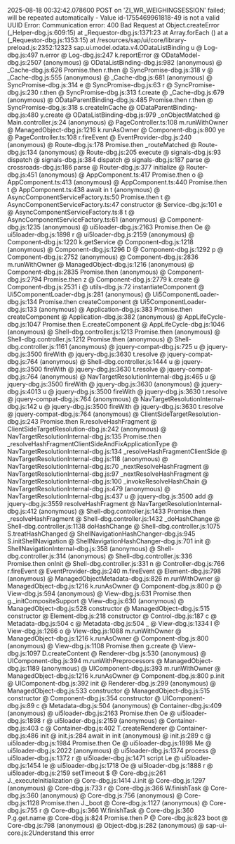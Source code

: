 2025-08-18 00:32:42.078600 POST on 'ZI_WR_WEIGHINGSESSION' failed; will be repeated automatically - Value id-1755469961818-49 is not a valid UUID
Error: Communication error: 400 Bad Request
    at Object.createError (_Helper-dbg.js:609:15)
    at _Requestor-dbg.js:1371:23
    at Array.forEach (<anonymous>)
    at a (_Requestor-dbg.js:1353:15)
    at /resources/sap/ui/core/library-preload.js:2352:12323 sap.ui.model.odata.v4.ODataListBinding
u @ Log-dbg.js:497
n.error @ Log-dbg.js:247
k.reportError @ ODataModel-dbg.js:2507
(anonymous) @ ODataListBinding-dbg.js:982
(anonymous) @ _Cache-dbg.js:626
Promise.then
r.then @ SyncPromise-dbg.js:318
v @ _Cache-dbg.js:555
(anonymous) @ _Cache-dbg.js:681
(anonymous) @ SyncPromise-dbg.js:314
e @ SyncPromise-dbg.js:63
r @ SyncPromise-dbg.js:230
r.then @ SyncPromise-dbg.js:313
f.create @ _Cache-dbg.js:679
(anonymous) @ ODataParentBinding-dbg.js:485
Promise.then
r.then @ SyncPromise-dbg.js:318
s.createInCache @ ODataParentBinding-dbg.js:480
y.create @ ODataListBinding-dbg.js:979
_onObjectMatched @ Main.controller.js:24
(anonymous) @ PageController.ts:108
m.runWithOwner @ ManagedObject-dbg.js:1216
k.runAsOwner @ Component-dbg.js:800
ye @ PageController.ts:108
r.fireEvent @ EventProvider-dbg.js:240
(anonymous) @ Route-dbg.js:178
Promise.then
_routeMatched @ Route-dbg.js:134
(anonymous) @ Route-dbg.js:205
execute @ signals-dbg.js:93
dispatch @ signals-dbg.js:384
dispatch @ signals-dbg.js:187
parse @ crossroads-dbg.js:186
parse @ Router-dbg.js:377
initialize @ Router-dbg.js:451
(anonymous) @ AppComponent.ts:417
Promise.then
o @ AppComponent.ts:413
(anonymous) @ AppComponent.ts:440
Promise.then
t @ AppComponent.ts:438
await in t
(anonymous) @ AsyncComponentServiceFactory.ts:50
Promise.then
t @ AsyncComponentServiceFactory.ts:47
constructor @ Service-dbg.js:101
e @ AsyncComponentServiceFactory.ts:8
t @ AsyncComponentServiceFactory.ts:61
(anonymous) @ Component-dbg.js:1235
(anonymous) @ ui5loader-dbg.js:2163
Promise.then
Oe @ ui5loader-dbg.js:1898
r @ ui5loader-dbg.js:2159
(anonymous) @ Component-dbg.js:1220
k.getService @ Component-dbg.js:1218
(anonymous) @ Component-dbg.js:1296
D @ Component-dbg.js:1292
p @ Component-dbg.js:2752
(anonymous) @ Component-dbg.js:2836
m.runWithOwner @ ManagedObject-dbg.js:1216
(anonymous) @ Component-dbg.js:2835
Promise.then
(anonymous) @ Component-dbg.js:2794
Promise.then
z @ Component-dbg.js:2779
k.create @ Component-dbg.js:2531
i @ utils-dbg.js:72
instantiateComponent @ Ui5ComponentLoader-dbg.js:281
(anonymous) @ Ui5ComponentLoader-dbg.js:134
Promise.then
createComponent @ Ui5ComponentLoader-dbg.js:133
(anonymous) @ Application-dbg.js:383
Promise.then
createComponent @ Application-dbg.js:382
(anonymous) @ AppLifeCycle-dbg.js:1047
Promise.then
E.createComponent @ AppLifeCycle-dbg.js:1046
(anonymous) @ Shell-dbg.controller.js:1213
Promise.then
(anonymous) @ Shell-dbg.controller.js:1212
Promise.then
(anonymous) @ Shell-dbg.controller.js:1161
(anonymous) @ jquery-compat-dbg.js:725
u @ jquery-dbg.js:3500
fireWith @ jquery-dbg.js:3630
t.resolve @ jquery-compat-dbg.js:764
(anonymous) @ Shell-dbg.controller.js:1444
u @ jquery-dbg.js:3500
fireWith @ jquery-dbg.js:3630
t.resolve @ jquery-compat-dbg.js:764
(anonymous) @ NavTargetResolutionInternal-dbg.js:465
u @ jquery-dbg.js:3500
fireWith @ jquery-dbg.js:3630
(anonymous) @ jquery-dbg.js:4013
u @ jquery-dbg.js:3500
fireWith @ jquery-dbg.js:3630
t.resolve @ jquery-compat-dbg.js:764
(anonymous) @ NavTargetResolutionInternal-dbg.js:142
u @ jquery-dbg.js:3500
fireWith @ jquery-dbg.js:3630
t.resolve @ jquery-compat-dbg.js:764
(anonymous) @ ClientSideTargetResolution-dbg.js:243
Promise.then
R.resolveHashFragment @ ClientSideTargetResolution-dbg.js:242
(anonymous) @ NavTargetResolutionInternal-dbg.js:135
Promise.then
_resolveHashFragmentClientSideAndFixApplicationType @ NavTargetResolutionInternal-dbg.js:134
_resolveHashFragmentClientSide @ NavTargetResolutionInternal-dbg.js:118
(anonymous) @ NavTargetResolutionInternal-dbg.js:70
_nextResolveHashFragment @ NavTargetResolutionInternal-dbg.js:97
_nextResolveHashFragment @ NavTargetResolutionInternal-dbg.js:100
_invokeResolveHashChain @ NavTargetResolutionInternal-dbg.js:479
(anonymous) @ NavTargetResolutionInternal-dbg.js:437
u @ jquery-dbg.js:3500
add @ jquery-dbg.js:3559
resolveHashFragment @ NavTargetResolutionInternal-dbg.js:412
(anonymous) @ Shell-dbg.controller.js:1433
Promise.then
_resolveHashFragment @ Shell-dbg.controller.js:1432
_doHashChange @ Shell-dbg.controller.js:1138
doHashChange @ Shell-dbg.controller.js:1075
S.treatHashChanged @ ShellNavigationHashChanger-dbg.js:945
S.initShellNavigation @ ShellNavigationHashChanger-dbg.js:701
init @ ShellNavigationInternal-dbg.js:358
(anonymous) @ Shell-dbg.controller.js:314
(anonymous) @ Shell-dbg.controller.js:336
Promise.then
onInit @ Shell-dbg.controller.js:331
n @ Controller-dbg.js:766
r.fireEvent @ EventProvider-dbg.js:240
m.fireEvent @ Element-dbg.js:798
(anonymous) @ ManagedObjectMetadata-dbg.js:826
m.runWithOwner @ ManagedObject-dbg.js:1216
k.runAsOwner @ Component-dbg.js:800
p @ View-dbg.js:594
(anonymous) @ View-dbg.js:631
Promise.then
g._initCompositeSupport @ View-dbg.js:630
(anonymous) @ ManagedObject-dbg.js:528
constructor @ ManagedObject-dbg.js:515
constructor @ Element-dbg.js:218
constructor @ Control-dbg.js:187
c @ Metadata-dbg.js:504
c @ Metadata-dbg.js:504
_ @ View-dbg.js:1334
I @ View-dbg.js:1266
o @ View-dbg.js:1088
m.runWithOwner @ ManagedObject-dbg.js:1216
k.runAsOwner @ Component-dbg.js:800
(anonymous) @ View-dbg.js:1108
Promise.then
g.create @ View-dbg.js:1097
D.createContent @ Renderer-dbg.js:530
(anonymous) @ UIComponent-dbg.js:394
m.runWithPreprocessors @ ManagedObject-dbg.js:1189
(anonymous) @ UIComponent-dbg.js:393
m.runWithOwner @ ManagedObject-dbg.js:1216
k.runAsOwner @ Component-dbg.js:800
p.init @ UIComponent-dbg.js:392
init @ Renderer-dbg.js:299
(anonymous) @ ManagedObject-dbg.js:533
constructor @ ManagedObject-dbg.js:515
constructor @ Component-dbg.js:354
constructor @ UIComponent-dbg.js:89
c @ Metadata-dbg.js:504
(anonymous) @ Container-dbg.js:409
(anonymous) @ ui5loader-dbg.js:2163
Promise.then
Oe @ ui5loader-dbg.js:1898
r @ ui5loader-dbg.js:2159
(anonymous) @ Container-dbg.js:403
c @ Container-dbg.js:402
T.createRenderer @ Container-dbg.js:486
init @ init.js:284
await in init
(anonymous) @ init.js:289
c @ ui5loader-dbg.js:1984
Promise.then
Oe @ ui5loader-dbg.js:1898
Me @ ui5loader-dbg.js:2022
(anonymous) @ ui5loader-dbg.js:1374
process @ ui5loader-dbg.js:1372
r @ ui5loader-dbg.js:1471
script
Le @ ui5loader-dbg.js:1454
Ie @ ui5loader-dbg.js:1718
Oe @ ui5loader-dbg.js:1888
r @ ui5loader-dbg.js:2159
setTimeout
$ @ Core-dbg.js:261
J._executeInitialization @ Core-dbg.js:1414
J.init @ Core-dbg.js:1297
(anonymous) @ Core-dbg.js:733
r @ Core-dbg.js:366
W.finishTask @ Core-dbg.js:360
(anonymous) @ Core-dbg.js:756
(anonymous) @ Core-dbg.js:1128
Promise.then
J._boot @ Core-dbg.js:1127
(anonymous) @ Core-dbg.js:755
r @ Core-dbg.js:366
W.finishTask @ Core-dbg.js:360
P.g.get.name @ Core-dbg.js:824
Promise.then
P @ Core-dbg.js:823
boot @ Core-dbg.js:798
(anonymous) @ Object-dbg.js:282
(anonymous) @ sap-ui-core.js:2Understand this error
